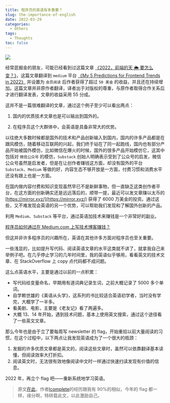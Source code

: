 ```yaml
---
title: 程序员的英语有多重要？
slug: the-importance-of-english
date: 2022-03-29
categories:
  - Others
tags:
  - Thoughts
toc: false
---
```


![](https://cdn.zhangwen.site/uPic/0Cc3Pu.jpg)

经常逛掘金的朋友，可能已经看到过这篇文章 [《2022，前端的天 🌦️ 要怎么变？》](https://juejin.cn/post/7056431876688314399)，这篇文章翻译到 `medium` 平台 [《My 5 Predictions for Frontend Trends in 2022》](https://medium.com/frontend-canteen/my-5-predictions-for-frontend-trends-in-2022-4cabd3cc66e4) 并设置为 `会员阅读` 后作者获得了超过 `50 美金` 的收益，并且还在持续增加。这篇文章并非原作者翻译，译者出于对版权的尊重，与原作者取得合作关系后才进行翻译发表，文章的收益采用 55 分成。

这并不是一篇很难翻译的文章，通过这个例子至少可以看出两点：

1. 国内的优质技术文章也是可以输出到国外的。

2. 在程序员这个大群体中，会英语是具备非常大的优势。

以往绝大多数时候都是国外的技术和产品创新输入到国内，国内的许多产品都是在跟风模仿，随着移动互联网的兴起，我们终于站在了同一起跑线，国内也有部分产品开始被国外模仿，比如微信在爆火的时候，国外的很多产品开始模仿它，这其中包括对 `微信公众号` 的模仿，`Substack` 创始人明确表示受到了公众号的启发，微信公众号虽然是启发者，但是在让创作者赚钱这方面，却没有国外的平台 `Substack`、`Medium` 等做的好，内容生态不够开放是一方面，付费习惯和消费水平还没有跟上也是一方面。

在国内做内容付费和知识变现虽然早已不是新鲜事物，但一直缺乏这类创作者平台，在这方面的创新确实还是远远落后的，顺带一提，最近可以发文章赚以太币的 [https://mirror.xyz/](https://mirror.xyz/) 获得了 6000 万美金的投资。通过这些，又不难发现会英语的另一个优势，可以帮助我们发现和了解国外创新的产品。

利用 `Medium`、`Substack` 等平台，通过英语加技术来赚钱是一个非常好的副业。

[程序员如何通过在 Medium.com 上写技术博客赚钱？](https://medium.com/写作之路/程序员如何在medium-com上通过写技术博客赚钱-6d47d82b03dd)

但这并非许多程序员的兴趣所在，英语在其他许多方面对程序员也至关重要。

一些浅显的，比如提升写代码、阅读英语文章的水平这类就不讲了，就拿我自己来举例子吧。在几乎停止学习的几年时间里，我的英语似乎够用，看看英文的技术文章、在 StackOverflow 上 copy 点代码都不成问题。

这么点英语水平，主要是通过以前的一点积累：

- 写代码给变量命名，早期用有道词典记录生词，之前大概记录了 5000 多个单词。
- 自学赖世雄的《美语从头学》，这系列的书比较适合英语初学者，当时没有学完，大概学了一半多。
- 看美剧、电影，主要是《老友记》看了两遍多。
- 大概 13、14 年开始，遇到技术问题，基本上使用英文搜索，通过这个途径看了一些英文文章。

那么今年也是由于立了要每周写 newsletter 的 flag，开始重拾以前大量阅读的习惯，在这个过程中，以下两点让我发现英语成为了一个很大的瓶颈：

1. 发掘的许多优质文章都是英文的，阅读这些文章时，虽然可以依靠翻译基本读懂，但阅读效率大打折扣。
2. 阅读英文时，无法很有效地像阅读中文时一样通过快速扫读发现有价值的信息。

2022 年，再立个 flag 吧——重新系统地学习英语。

> 原文[在此](https://github.com/lcomplete/TechShare/blob/master/docs/letter/004.md)，作者[lcomplete](https://github.com/lcomplete)的经历跟我有 90%的相似，今年的 flag 都一样，缘分啊，特转载此文，以此激励自己。

